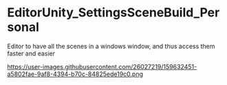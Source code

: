 # EditorUnity_SettingsSceneBuild_Personal
Editor to have all the scenes in a windows window, and thus access them faster and easier

https://user-images.githubusercontent.com/26027219/159632451-a5802fae-9af8-4394-b70c-84825ede19c0.png
